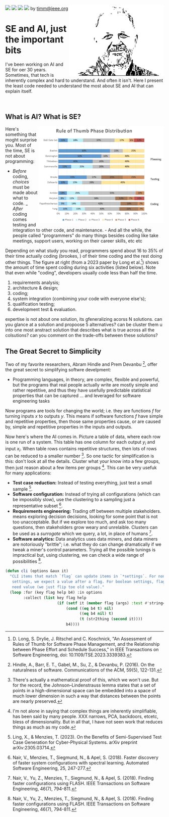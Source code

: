 <img src="https://img.shields.io/badge/tests-passing-green"> <img
src="https://img.shields.io/badge/sbcl-2.3-orange"> <img 
src="https://img.shields.io/badge/purpose-se--ai-pink"> <img 
src="https://img.shields.io/badge/platform-osx,linux-9cf"> by
<a href="mailto:timm@ieee.org">timm@ieee.org</a>
<img align=right width=300 src="/etc/img/dots4.png">
<h1>SE and AI, just the important bits</h1>
<p>I've been working on AI and SE for oer 30 years.
Sometimes, that tech is inherently complex and hard to understand.
And often it isn't. Here I present the least code needed to
understand  the most about SE and AI that can explain itself.
  </p><br clear=all>

## What is AI? What is SE?

<img src="/etc/img/phases.png" align=right width=400>

Here's something that moght surprise you.
Most of the time, SE is not  about programming:

- _Before_ coding, _choices_ must be made about what to code. 
_ _After_ coding comes testing and integration to other code, and maintenance. - And all the while, the people called "programmers" do many things besides
coding like  take meetings, support users,   working on their career skills, etc etc

Depending on what study you read,
programmers spend about 16 to 35% of their time actually coding (brookes, ) of their time coding and the rest doing other things.
The  figure  at right (from a 2023 paper by  Long et al.[^long23]) shows the amount of time spent coding
during six activities (listed below). Note that even while "coding", developers usually code less than half the time. 

1. requirements analysis;
2. architecture & design; 
3. coding;
4. system integration (combiming your code with everyone else's);
5. qualification testing;
6. development test & evaluation.

[^long23]: D. Long, S. Drylie, J. Ritschel and C. Koschnick, "An Assessment of Rules of Thumb for Software Phase Management, and the Relationship between Phase Effort and Schedule Success," in IEEE Transactions on Software Engineering, doi: 10.1109/TSE.2023.3339383.

expertise is not about one solution, its gfeneralizing acorss N solutions. can you glance at a solution and propoose 5 alternatives? can be cluster them u into one most anstract solution that describes what is true across all the colsutions? can you comment on the trade-offs
between these solutions?

## The Great Secret to Simplicity

Two of my favorite researchers, Abram Hindle and Prem Devanbu [^hindle16], 
offer the great secret to simplifying softwre develpment:

- Programming languages, in theory, are complex, flexible and powerful, 
but the programs that real people
actually write are mostly simple and rather repetitive,
and thus they have usefully predictable statistical properties that can be captured ...
and leveraged for software engineering tasks

[^hindle16]: Hindle, A., Barr, E. T., Gabel, M., Su, Z., & Devanbu, P. (2016).
On the naturalness of software. Communications of the ACM, 59(5), 122-131.

Now programs are tools for changing the world; i.e. they are functions $f$ for 
turning inputs  $x$ to outputs $y$. This means
if software functions $f$ have simple and  repetitive properties, 
then those same properties  cause, or are caused by, simple and  repetitive properties in the inputs and outputs.

Now here's where the AI comes in. Picture a table of data, where each row is one run of a system. This
table has one column for each output $y_i$ and input $x_i$.  When table rows     contains repetitive structures, then lots
of rows can be reduced to a smaller number [^ssl]. So one tactic for simplification is this: don't look at all the details.
Cluster what your know into a few groups, then just reason about a few items per groups [^bless]. This can be very usefuk for many applications:

[^bless]: I'm not alone in saying that   complex things are inherently simplifiable, has been said by many people. XXX narrows, PCA, backdoors, etcetc, bless of dimensionality. But in all that, I have not seen work that reduces things as much as my code.
 
- **Test case reduction:** Instead of testing everything,
  just test a small sample [^ling23].
- **Software configuration:** Instead of trying all configurations
  (which can be impossibly slow), use the clustering to  a sampling just a representative subset  [^nair18a].
- **Requirements engineering:** Trading off between multiple stakeholders.
  means exploring decision decisions,
  looking for some point that is not too unacceptable. But if we explore too much, and ask too many questions,
  then  stakeholders grow weary and unrelaible.  Clusters can be used as a _surrogate_ which we query, a lot, in place of humans [^nair18b].
- **Software analytics:** Data analytics  uses data miners, and data miners are
  notoriously "brittle"; i.e. what they do  can change dramatically
  if we tweak a miner's control parameters. Trying all the possible tunings
  is impractical but, using clustering, we can check a wide range of possibilities [^nair18b].

[^nair18b]: Nair, V., Yu, Z., Menzies, T., Siegmund, N., & Apel, S. (2018). Finding faster configurations using FLASH.
IEEE Transactions on Software Engineering, 46(7), 794-811.

[^ling23]: Ling, X., & Menzies, T. (2023). On the Benefits of Semi-Supervised Test Case Generation for Cyber-Physical Systems. arXiv preprint arXiv:2305.03714.

[^nair18a]: Nair, V., Menzies, T., Siegmund, N., & Apel, S. (2018). Faster discovery of faster system configurations with spectral learning. Automated Software Engineering, 25, 247-277.

[^ssl]: There's actually a mathematical proof of this, which we won't use. But for the record,
the Johnson–Lindenstrauss lemma [^john86] states that a set of points in a high-dimensional space can be embedded into a space of much lower dimension in such a way that distances between the points are nearly preserved. 

[^john86]: Johnson, W.B., Lindenstrauss, J. & Schechtman, G. Extensions of lipschitz maps into Banach spaces. Israel J. Math. 54, 129–138 (1986). https://doi.org/10.1007/BF02764938

```lisp <less cli>
(defun cli (options &aux it)
  "CLI items that match `flag` can update items in `*settings`. For non-boolean
   settings, we expect a value after a flag. For boolean settings, flags do not
   need value (we just flip toe old value)."
  (loop :for (key flag help b4) :in options 
        :collect (list key flag help
                       (if (setf it (member flag (args) :test #'string=))
                           (cond ((eq b4 t) nil)
                                 ((eq b4 nil) t)
                                 (t (str2thing (second it))))
                           b4))))
```


